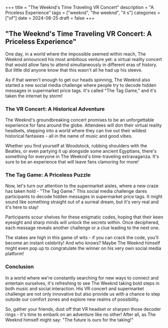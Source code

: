 +++
title = "The Weeknd's Time Traveling VR Concert"
description = "A Priceless Experience"
tags = ["weeknd", "the weeknd", "it s"]
categories = ["of"]
date = 2024-08-25
draft = false
+++

## "The Weeknd's Time Traveling VR Concert: A Priceless Experience"

One day, in a world where the impossible seemed within reach, The Weeknd announced his most ambitious venture yet: a virtual reality concert that would allow fans to attend simultaneously in different eras of history. But little did anyone know that this wasn't all he had up his sleeve.

As if that weren't enough to get our heads spinning, The Weeknd also started a new social media challenge where people try to decode hidden messages in supermarket price tags. It's called "The Tag Game," and it's taken the internet by storm! 

### The VR Concert: A Historical Adventure

The Weeknd's groundbreaking concert promises to be an unforgettable experience for fans around the globe. Attendees will don their virtual reality headsets, stepping into a world where they can live out their wildest historical fantasies - all in the name of music and good vibes.

Whether you find yourself at Woodstock, rubbing shoulders with the Beatles, or even partying it up alongside some ancient Egyptians, there's something for everyone in The Weeknd's time-traveling extravaganza. It's sure to be an experience that will leave fans clamoring for more!

### The Tag Game: A Priceless Puzzle

Now, let's turn our attention to the supermarket aisles, where a new craze has taken hold - "The Tag Game." This social media challenge dares participants to decode hidden messages in supermarket price tags. It might sound like something straight out of a surreal dream, but it's very real and it's here to stay!

Participants scour shelves for these enigmatic codes, hoping that their keen eyesight and sharp minds will unlock the secrets within. Once deciphered, each message reveals another challenge or a clue leading to the next one.

The stakes are high in this game of wits - if you can crack the code, you'll become an instant celebrity! And who knows? Maybe The Weeknd himself might even pop up to congratulate the winner on his very own social media platform!

### Conclusion

In a world where we're constantly searching for new ways to connect and entertain ourselves, it's refreshing to see The Weeknd taking bold steps in both music and social interaction. His VR concert and supermarket challenge are not only innovative but also provide us with a chance to step outside our comfort zones and explore new realms of possibility.

So, gather your friends, dust off that VR headset or sharpen those decoder rings - it's time to embark on an adventure like no other! After all, as The Weeknd himself might say: "The future is ours for the taking!"